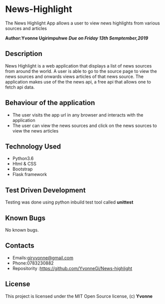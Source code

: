 # News-Highlight

The News Highlight App allows a user to view news highlights from various sources and articles

**Author:Yvonne Ugirimpuhwe**
***Due on Friday 13th Semptember,2019***


## Description

News Highlight is a web application that displays a list of news sources from around the world. A user is able to go to the source page to view the news sources and onwards views articles of that news source. The application makes use of the the news api, a free api that allows one to fetch api data.

## Behaviour of the application

+ The user visits the app url in any browser and interacts with the application
+ The user can view the news sources and click on the news sources to view the news articles

## Technology Used

+ Python3.6
+ Html & CSS
+ Bootstrap
+ Flask framework

## Test Driven Development

Testing was done using python inbuild test tool called **unittest**

## Known Bugs

No known bugs.

## Contacts

+ Emails:giryvonne@gmail.com 
+ Phone:0783230882
+ Repositority :https://github.com/YvonneGi/News-highlight

## License 

This project is licensed under the MIT Open Source license, (c) **Yvonne**
